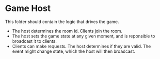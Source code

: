 ﻿# Game Host

This folder should contain the logic that drives the game.

- The host determines the room id. Clients join the room.
- The host sets the game state at any given moment, and is reponsible to broadcast it to clients.
- Clients can make requests. The host determines if they are valid. The event might change state, which the host will then broadcast.
